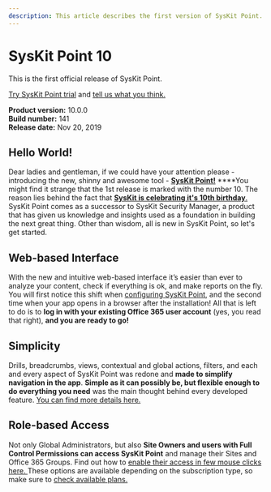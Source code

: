 ```yaml
---
description: This article describes the first version of SysKit Point.
---
```


# SysKit Point 10

This is the first official release of SysKit Point.

[Try SysKit Point trial](https://syskit.com/products/point/download/) and [tell us what you think.](https://www.syskit.com/company/contact-us/)

**Product version:** 10.0.0  
**Build number:** 141  
**Release date:** Nov 20, 2019

## Hello World!

Dear ladies and gentleman, if we could have your attention please - introducing the new, shinny and awesome tool - [**SysKit Point!**](https://syskit.com/products/point) ****You might find it strange that the 1st release is marked with the number 10. The reason lies behind the fact that [**SysKit is celebrating it's 10th birthday**.](https://syskit.com/blog/syskit-celebrates-10-years/)   
SysKit Point comes as a successor to SysKit Security Manager, a product that has given us knowledge and insights used as a foundation in building the next great thing. Other than wisdom, all is new in SysKit Point, so let's get started.

## Web-based Interface

With the new and intuitive web-based interface it’s easier than ever to analyze your content, check if everything is ok, and make reports on the fly. You will first notice this shift when [configuring SysKit Point](../installation-and-configuration/configure-syskit-point.md#web-application-settings), and the second time when your app opens in a browser after the installation! All that is left to do is to **log in with your existing Office 365 user account** \(yes, you read that right\), **and you are ready to go!**

## Simplicity

Drills, breadcrumbs, views, contextual and global actions, filters, and each and every aspect of SysKit Point was redone and **made to simplify navigation in the app**. **Simple as it can possibly be, but flexible enough to do everything you need** was the main thought behind every developed feature. [You can find more details here.](../how-to/syskit-point-quick-start-guide.md)

## Role-based Access

Not only Global Administrators, but also **Site Owners and users with Full Control Permissions can access SysKit Point** and manage their Sites and Office 365 Groups. Find out how to [enable their access  in few mouse clicks here. ](../installation-and-configuration/enable-role-based-access.md)These options are available depending on the subscription type, so make sure to [check available plans.](https://syskit.com/products/point/pricing/)



